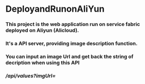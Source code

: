 # DeployandRunonAliYun
### This project is the web application run on service fabric deployed on Aliyun (Alicloud).
### It's a API server, providing image description function.
### You can input an image Url and get back the string of decription when using this API
### ***/api/values?imgUrl=***

